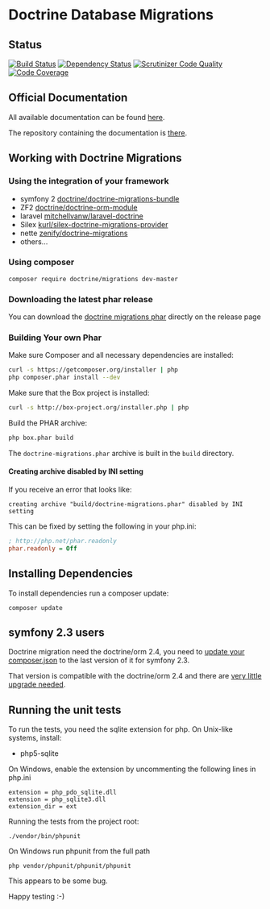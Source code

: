 # Doctrine Database Migrations

## Status

[![Build Status](https://travis-ci.org/doctrine/migrations.svg)](https://travis-ci.org/doctrine/migrations)
[![Dependency Status](https://www.versioneye.com/php/doctrine:migrations/badge.svg)](https://www.versioneye.com/php/doctrine:migrations/)
[![Scrutinizer Code Quality](https://scrutinizer-ci.com/g/doctrine/migrations/badges/quality-score.png?b=master)](https://scrutinizer-ci.com/g/doctrine/migrations/?branch=master)
[![Code Coverage](https://scrutinizer-ci.com/g/doctrine/migrations/badges/coverage.png?b=master)](https://scrutinizer-ci.com/g/doctrine/migrations/?branch=master)


## Official Documentation

All available documentation can be found [here](http://docs.doctrine-project.org/projects/doctrine-migrations/en/latest/).

The repository containing the documentation is [there](https://github.com/doctrine/migrations-documentation).

## Working with Doctrine Migrations
    
### Using the integration of your framework

  * symfony 2 [doctrine/doctrine-migrations-bundle](https://packagist.org/packages/doctrine/doctrine-migrations-bundle)
  * ZF2 [doctrine/doctrine-orm-module](https://packagist.org/packages/doctrine/doctrine-orm-module) 
  * laravel [mitchellvanw/laravel-doctrine](https://packagist.org/packages/mitchellvanw/laravel-doctrine)
  * Silex [kurl/silex-doctrine-migrations-provider](https://packagist.org/packages/kurl/silex-doctrine-migrations-provider)
  * nette [zenify/doctrine-migrations](https://packagist.org/packages/zenify/doctrine-migrations)
  * others...
        
### Using composer
            
```composer require doctrine/migrations dev-master```
        
### Downloading the latest phar release

You can download the [doctrine migrations phar](https://github.com/doctrine/migrations/releases) directly on the release page

### Building Your own Phar

Make sure Composer and all necessary dependencies are installed:

```bash
curl -s https://getcomposer.org/installer | php
php composer.phar install --dev
```

Make sure that the Box project is installed:

```bash
curl -s http://box-project.org/installer.php | php
```

Build the PHAR archive:

```bash
php box.phar build
```

The `doctrine-migrations.phar` archive is built in the `build` directory.

#### Creating archive disabled by INI setting

If you receive an error that looks like:

    creating archive "build/doctrine-migrations.phar" disabled by INI setting

This can be fixed by setting the following in your php.ini:

```ini
; http://php.net/phar.readonly
phar.readonly = Off
```

## Installing Dependencies

To install dependencies run a composer update:

```composer update```

## symfony 2.3 users

Doctrine migration need the doctrine/orm 2.4, you need to [update your composer.json](https://github.com/symfony/symfony-standard/blob/v2.3.28/composer.json#L12) to the last version of it for symfony 2.3.

That version is compatible with the doctrine/orm 2.4 and there are [very little upgrade needed](https://github.com/doctrine/doctrine2/blob/master/UPGRADE.md#upgrade-to-24).

## Running the unit tests

To run the tests, you need the sqlite extension for php.
On Unix-like systems, install:
- php5-sqlite

On Windows, enable the extension by uncommenting the following lines in php.ini
```
extension = php_pdo_sqlite.dll
extension = php_sqlite3.dll
extension_dir = ext
```

Running the tests from the project root:
```
./vendor/bin/phpunit
```

On Windows run phpunit from the full path
```
php vendor/phpunit/phpunit/phpunit
```
This appears to be some bug.

Happy testing :-)
